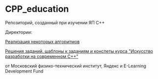 # CPP_education

Репозиторий, созданный при изучении ЯП C++

Директории:

<a href=https://github.com/nikkutuzov/CPP_education/tree/master/algorithms>

Реализация некоторых алгоритмов

</a>
<a href=https://github.com/nikkutuzov/CPP_education/tree/master/courseraYandexMIPT>Решения заданий, шаблоны к заданиям и конспеты курса "Искусство разработки на современном C++"</a>

от Московский физико-технический институт, Яндекс и E-Learning Development Fund
